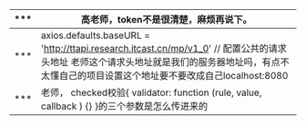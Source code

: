 | ***  | 高老师，token不是很清楚，麻烦再说下。                        |
| ---- | ------------------------------------------------------------ |
| ***  | axios.defaults.baseURL = 'http://ttapi.research.itcast.cn/mp/v1_0' // 配置公共的请求头地址 老师这个请求头地址就是我们的服务器地址吗，有点不太懂自己的项目设置这个地址要不要改成自己localhost:8080 |
| ***  | 老师， checked校验{ validator: function (rule, value, callback ) {} }的三个参数是怎么传进来的 |